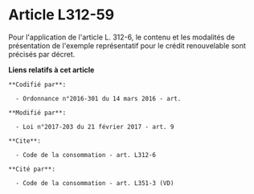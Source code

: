 # Article L312-59

Pour l'application de l'article L. 312-6, le contenu et les modalités de présentation de l'exemple représentatif pour le
crédit renouvelable sont précisés par décret.

**Liens relatifs à cet article**

	**Codifié par**:

	  - Ordonnance n°2016-301 du 14 mars 2016 - art.

	**Modifié par**:

	  - Loi n°2017-203 du 21 février 2017 - art. 9

	**Cite**:

	  - Code de la consommation - art. L312-6

	**Cité par**:

	  - Code de la consommation - art. L351-3 (VD)
